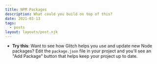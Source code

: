 ```yaml
---
title: NPM Packages
description: What could you build on top of this?
date: 2021-03-13
tags:
  - posts
layout: layouts/post.njk
---
```


* **Try this**: Want to see how Glitch helps you use and update new Node packages? Edit the `package.json` file in your project and you'll see an "Add Package" button that helps keep your project up to date.
